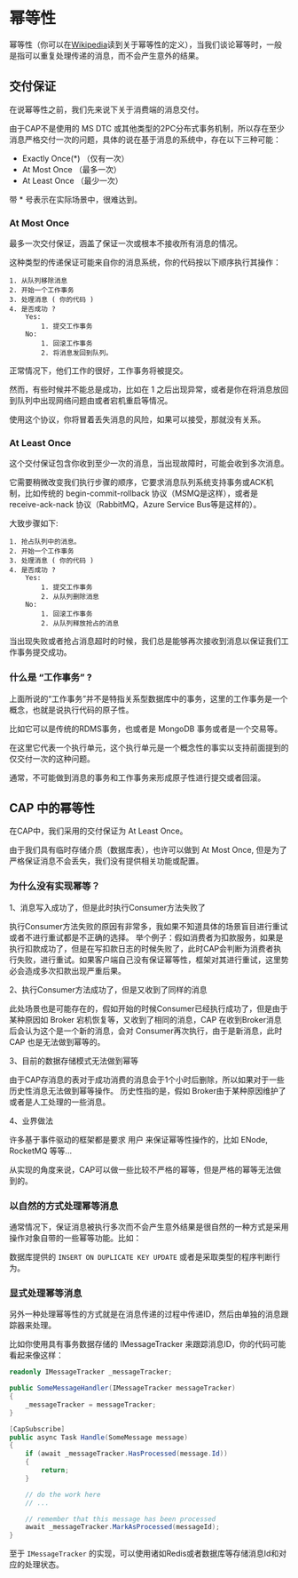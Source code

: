 # 幂等性

幂等性（你可以在[Wikipedia](https://en.wikipedia.org/wiki/Idempotence)读到关于幂等性的定义），当我们谈论幂等时，一般是指可以重复处理传递的消息，而不会产生意外的结果。

## 交付保证

在说幂等性之前，我们先来说下关于消费端的消息交付。

由于CAP不是使用的 MS DTC 或其他类型的2PC分布式事务机制，所以存在至少消息严格交付一次的问题，具体的说在基于消息的系统中，存在以下三种可能：

* Exactly Once(*) （仅有一次）
* At Most Once （最多一次）
* At Least Once （最少一次）

带 * 号表示在实际场景中，很难达到。

### At Most Once

最多一次交付保证，涵盖了保证一次或根本不接收所有消息的情况。

这种类型的传递保证可能来自你的消息系统，你的代码按以下顺序执行其操作：

```
1. 从队列移除消息
2. 开始一个工作事务
3. 处理消息 ( 你的代码 )
4. 是否成功 ?
    Yes:
        1. 提交工作事务
    No: 
        1. 回滚工作事务
        2. 将消息发回到队列。
```

正常情况下，他们工作的很好，工作事务将被提交。

然而，有些时候并不能总是成功，比如在 1 之后出现异常，或者是你在将消息放回到队列中出现网络问题由或者宕机重启等情况。

使用这个协议，你将冒着丢失消息的风险，如果可以接受，那就没有关系。

### At Least Once

这个交付保证包含你收到至少一次的消息，当出现故障时，可能会收到多次消息。

它需要稍微改变我们执行步骤的顺序，它要求消息队列系统支持事务或ACK机制，比如传统的 begin-commit-rollback 协议（MSMQ是这样），或者是 receive-ack-nack 协议（RabbitMQ，Azure Service Bus等是这样的）。

大致步骤如下:

```
1. 抢占队列中的消息。
2. 开始一个工作事务
3. 处理消息 ( 你的代码 )
4. 是否成功 ?
    Yes: 
        1. 提交工作事务
        2. 从队列删除消息
    No: 
        1. 回滚工作事务
        2. 从队列释放抢占的消息
```

当出现失败或者抢占消息超时的时候，我们总是能够再次接收到消息以保证我们工作事务提交成功。

### 什么是 “工作事务” ?

上面所说的“工作事务”并不是特指关系型数据库中的事务，这里的工作事务是一个概念，也就是说执行代码的原子性。

比如它可以是传统的RDMS事务，也或者是 MongoDB 事务或者是一个交易等。

在这里它代表一个执行单元，这个执行单元是一个概念性的事实以支持前面提到的仅交付一次的这种问题。

通常，不可能做到消息的事务和工作事务来形成原子性进行提交或者回滚。

## CAP 中的幂等性

在CAP中，我们采用的交付保证为 At Least Once。

由于我们具有临时存储介质（数据库表），也许可以做到 At Most Once, 但是为了严格保证消息不会丢失，我们没有提供相关功能或配置。

### 为什么没有实现幂等？

1、消息写入成功了，但是此时执行Consumer方法失败了

执行Consumer方法失败的原因有非常多，我如果不知道具体的场景盲目进行重试或者不进行重试都是不正确的选择。
举个例子：假如消费者为扣款服务，如果是执行扣款成功了，但是在写扣款日志的时候失败了，此时CAP会判断为消费者执行失败，进行重试。如果客户端自己没有保证幂等性，框架对其进行重试，这里势必会造成多次扣款出现严重后果。

2、执行Consumer方法成功了，但是又收到了同样的消息

此处场景也是可能存在的，假如开始的时候Consumer已经执行成功了，但是由于某种原因如 Broker 宕机恢复等，又收到了相同的消息，CAP 在收到Broker消息后会认为这个是一个新的消息，会对 Consumer再次执行，由于是新消息，此时 CAP 也是无法做到幂等的。

3、目前的数据存储模式无法做到幂等

由于CAP存消息的表对于成功消费的消息会于1个小时后删除，所以如果对于一些历史性消息无法做到幂等操作。 历史性指的是，假如 Broker由于某种原因维护了或者是人工处理的一些消息。

4、业界做法

许多基于事件驱动的框架都是要求 用户 来保证幂等性操作的，比如 ENode, RocketMQ 等等...

从实现的角度来说，CAP可以做一些比较不严格的幂等，但是严格的幂等无法做到的。

### 以自然的方式处理幂等消息

通常情况下，保证消息被执行多次而不会产生意外结果是很自然的一种方式是采用操作对象自带的一些幂等功能。比如：

数据库提供的 `INSERT ON DUPLICATE KEY UPDATE` 或者是采取类型的程序判断行为。

### 显式处理幂等消息

另外一种处理幂等性的方式就是在消息传递的过程中传递ID，然后由单独的消息跟踪器来处理。 

比如你使用具有事务数据存储的 IMessageTracker 来跟踪消息ID，你的代码可能看起来像这样：

```c#
readonly IMessageTracker _messageTracker;

public SomeMessageHandler(IMessageTracker messageTracker)
{
    _messageTracker = messageTracker;
}

[CapSubscribe]
public async Task Handle(SomeMessage message) 
{
    if (await _messageTracker.HasProcessed(message.Id))
    {
        return;
    }

    // do the work here
    // ...

    // remember that this message has been processed
    await _messageTracker.MarkAsProcessed(messageId);
}
```

至于 `IMessageTracker` 的实现，可以使用诸如Redis或者数据库等存储消息Id和对应的处理状态。